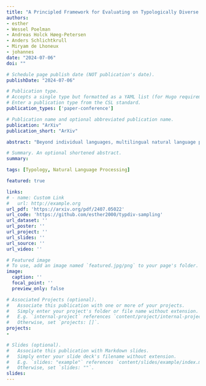 ```yaml
---
title: "A Principled Framework for Evaluating on Typologically Diverse Languages"
authors:
- esther
- Wessel Poelman
- Andreas Holck Høeg-Petersen
- Anders Schlichtkrull
- Miryam de Lhoneux
- johannes
date: "2024-07-06"
doi: ""

# Schedule page publish date (NOT publication's date).
publishDate: "2024-07-06"

# Publication type.
# Accepts a single type but formatted as a YAML list (for Hugo requirements).
# Enter a publication type from the CSL standard.
publication_types: ['paper-conference']

# Publication name and optional abbreviated publication name.
publication: "ArXiv"
publication_short: "ArXiv"

abstract: "Beyond individual languages, multilingual natural language processing (NLP) research increasingly aims to develop models that perform well across languages generally. However, evaluating these systems on all the world's languages is practically infeasible. To attain generalizability, representative language sampling is essential. Previous work argues that generalizable multilingual evaluation sets should contain languages with diverse typological properties. However, 'typologically diverse' language samples have been found to vary considerably in this regard, and popular sampling methods are flawed and inconsistent. We present a language sampling framework for selecting highly typologically diverse languages given a sampling frame, informed by language typology. We compare sampling methods with a range of metrics and find that our systematic methods consistently retrieve more typologically diverse language selections than previous methods in NLP. Moreover, we provide evidence that this affects generalizability in multilingual model evaluation, emphasizing the importance of diverse language sampling in NLP evaluation."

# Summary. An optional shortened abstract.
summary:

tags: [Typology, Natural Language Processing]

featured: true

links:
# - name: Custom Link
#   url: http://example.org
url_pdf: 'https://arxiv.org/pdf/2407.05022'
url_code: 'https://github.com/esther2000/typdiv-sampling'
url_dataset: ''
url_poster: ''
url_project: ''
url_slides: ''
url_source: ''
url_video: ''

# Featured image
# To use, add an image named `featured.jpg/png` to your page's folder. 
image:
  caption: ''
  focal_point: ''
  preview_only: false

# Associated Projects (optional).
#   Associate this publication with one or more of your projects.
#   Simply enter your project's folder or file name without extension.
#   E.g. `internal-project` references `content/project/internal-project/index.md`.
#   Otherwise, set `projects: []`.
projects:
- 

# Slides (optional).
#   Associate this publication with Markdown slides.
#   Simply enter your slide deck's filename without extension.
#   E.g. `slides: "example"` references `content/slides/example/index.md`.
#   Otherwise, set `slides: ""`.
slides: 
---
```


<!-- {{% callout note %}}
Create your slides in Markdown - click the *Slides* button to check out the example.
{{% /callout %}}

Add the publication's **full text** or **supplementary notes** here. You can use rich formatting such as including [code, math, and images](https://docs.hugoblox.com/content/writing-markdown-latex/). -->
